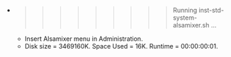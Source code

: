 * >>>>>>>>> Running inst-std-system-alsamixer.sh ...
  * Insert Alsamixer menu in Administration.
  * Disk size = 3469160K. Space Used = 16K. Runtime = 00:00:00:01.
